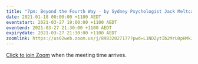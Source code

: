 ```yaml
---
title: "7pm: Beyond the Fourth Way - by Sydney Psychologist Jack Meltcalfe"
date: 2021-01-18 00:00:00 +1100 AEDT
eventstart: 2021-03-27 19:00:00 +1100 AEDT
eventend: 2021-03-27 21:30:00 +1100 AEDT
expirydate: 2021-03-27 21:30:00 +1100 AEDT
zoomlink: https://us02web.zoom.us/j/89832027177?pwd=L1NDZytIb2MrU0pHMkJ4SVJBdG5EQT09
---
```


[Click to join Zoom](https://us02web.zoom.us/j/89832027177?pwd=L1NDZytIb2MrU0pHMkJ4SVJBdG5EQT09) when the meeting time arrives.